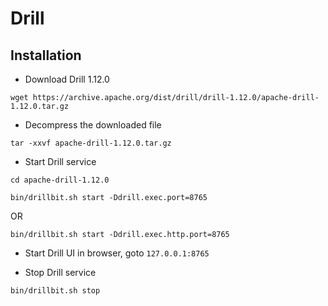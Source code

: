 # Drill

## Installation

-   Download Drill 1.12.0

`wget https://archive.apache.org/dist/drill/drill-1.12.0/apache-drill-1.12.0.tar.gz`

-   Decompress the downloaded file

`tar -xxvf apache-drill-1.12.0.tar.gz`

-   Start Drill service

`cd apache-drill-1.12.0`

`bin/drillbit.sh start -Ddrill.exec.port=8765`

OR

`bin/drillbit.sh start -Ddrill.exec.http.port=8765`

-   Start Drill UI in browser, goto `127.0.0.1:8765`

-   Stop Drill service

`bin/drillbit.sh stop`
